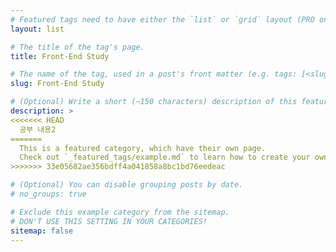 ```yaml
---
# Featured tags need to have either the `list` or `grid` layout (PRO only).
layout: list

# The title of the tag's page.
title: Front-End Study

# The name of the tag, used in a post's front matter (e.g. tags: [<slug>]).
slug: Front-End Study

# (Optional) Write a short (~150 characters) description of this featured tag.
description: >
<<<<<<< HEAD
  공부 내용2
=======
  This is a featured category, which have their own page.
  Check out `_featured_tags/example.md` to learn how to create your own.
>>>>>>> 33e05682ae356bdff4a041858a8bc1bd76eedeac

# (Optional) You can disable grouping posts by date.
# no_groups: true

# Exclude this example category from the sitemap.
# DON'T USE THIS SETTING IN YOUR CATEGORIES!
sitemap: false
---
```

